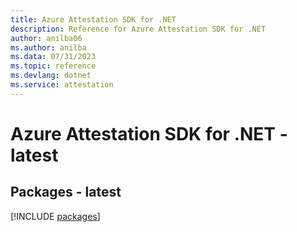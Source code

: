 ```yaml
---
title: Azure Attestation SDK for .NET
description: Reference for Azure Attestation SDK for .NET
author: anilba06
ms.author: anilba
ms.data: 07/31/2023
ms.topic: reference
ms.devlang: dotnet
ms.service: attestation
---
```

# Azure Attestation SDK for .NET - latest
## Packages - latest
[!INCLUDE [packages](attestation-index.md)]